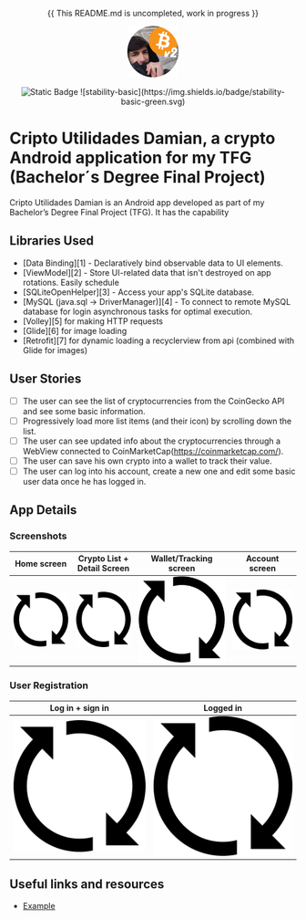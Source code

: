 <p align="center">
  {{ This README.md is uncompleted, work in progress }}
</p>

<p align="center">
  <img src="./app/src/main/res/drawable/damian_bitcoin_utils_icono_v2_cutre_redondo.png" alt="Cripto_Utilidades_Damian" width="90" />
</p>

<div align="center">

<img alt="Static Badge" src="https://img.shields.io/badge/Stability%3A%20Basic">
![stability-basic](https://img.shields.io/badge/stability-basic-green.svg)

</div>

# Cripto Utilidades Damian, a crypto Android application for my TFG (Bachelor´s Degree Final Project)

Cripto Utilidades Damian is an Android app developed as part of my Bachelor’s Degree Final Project (TFG). It has the capability

## Libraries Used 

  * [Data Binding][1] - Declaratively bind observable data to UI elements.
  * [ViewModel][2] - Store UI-related data that isn't destroyed on app rotations. Easily schedule
  * [SQLiteOpenHelper][3] - Access your app's SQLite database.
  * [MySQL (java.sql -> DriverManager)][4] - To connect to remote MySQL database for login
     asynchronous tasks for optimal execution.
  * [Volley][5] for making HTTP requests
  * [Glide][6] for image loading
  * [Retrofit][7] for dynamic loading a recyclerview from api (combined with Glide for images)

## User Stories

- [ ] The user can see the list of cryptocurrencies from the CoinGecko API and see some basic information.
- [ ] Progressively load more list items (and their icon) by scrolling down the list.
- [ ] The user can see updated info about the cryptocurrencies through a WebView connected to CoinMarketCap(https://coinmarketcap.com/).
- [ ] The user can save his own crypto into a wallet to track their value.
- [ ] The user can log into his account, create a new one and edit some basic user data once he has logged in.

## App Details

### Screenshots

| Home screen  | Crypto List + Detail Screen | Wallet/Tracking screen | Account screen |
| :-: | :-: | :-: | :-: |
| ![Home screen](./app/src/main/res/drawable/icono_cargando.png) | ![Crypto List + Detail Screen](./app/src/main/res/drawable/icono_cargando.png) | ![Wallet/Tracking screen](./app/src/main/res/drawable/icono_cargando.png) | ![Account screen](./app/src/main/res/drawable/icono_cargando.png) |

### User Registration

| Log in + sign in  | Logged in |
| :-: | :-: |
| ![Log in + sign in](./app/src/main/res/drawable/icono_cargando.png) | ![Logged in](./app/src/main/res/drawable/icono_cargando.png)  |

## Useful links and resources
- [Example](https://www.google.com/)
